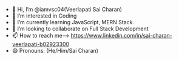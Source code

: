 - 👋 Hi, I’m @iamvsc04(Veerlapati Sai Charan)
- 👀 I’m interested in Coding
- 🌱 I’m currently learning JavaScript, MERN Stack.
- 💞️ I’m looking to collaborate on Full Stack Development
- 📫 How to reach me--> https://www.linkedin.com/in/sai-charan-veerlapati-b02923300
- 😄 Pronouns: (He/Him/Sai Charan)

<!---
iamvsc04/iamvsc04 is a ✨ special ✨ repository because its `README.md` (this file) appears on your GitHub profile.
You can click the Preview link to take a look at your changes.
--->
